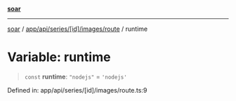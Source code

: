 [**soar**](../../../../../../../README.md)

***

[soar](../../../../../../../modules.md) / [app/api/series/\[id\]/images/route](../README.md) / runtime

# Variable: runtime

> `const` **runtime**: `"nodejs"` = `'nodejs'`

Defined in: app/api/series/\[id\]/images/route.ts:9
